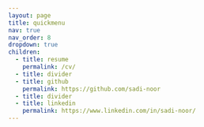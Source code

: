 ```yaml
---
layout: page
title: quickmenu
nav: true
nav_order: 8
dropdown: true
children:
  - title: resume
    permalink: /cv/
  - title: divider
  - title: github
    permalink: https://github.com/sadi-noor
  - title: divider
  - title: linkedin
    permalink: https://www.linkedin.com/in/sadi-noor/
---
```


